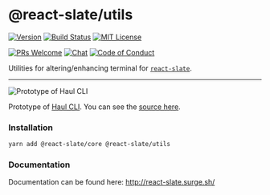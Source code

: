 # @react-slate/utils

[![Version][version-badge]][package]
[![Build Status][build-badge]][build]
[![MIT License][license-badge]][license]

[![PRs Welcome][prs-welcome-badge]][prs-welcome]
[![Chat][chat-badge]][chat]
[![Code of Conduct][coc-badge]][coc]

Utilities for altering/enhancing terminal for [`react-slate`](https://www.npmjs.com/package/react-slate).

---

![Prototype of Haul CLI](https://raw.githubusercontent.com/zamotany/react-slate/master/haul-cli-preview.gif)

Prototype of [Haul CLI](https://github.com/callstack/haul). You can see the [source here](https://github.com/callstack/haul/blob/b5de93c580128a8f5be48c01e4f87211d7e70435/src/server/ui.js#L74-L346).

### Installation

```bash
yarn add @react-slate/core @react-slate/utils
```

### Documentation

Documentation can be found here: http://react-slate.surge.sh/

<!-- badges -->

[build-badge]: https://img.shields.io/circleci/project/github/zamotany/react-slate/master.svg?style=flat-square
[build]: https://circleci.com/gh/zamotany/react-slate
[license-badge]: https://img.shields.io/npm/l/react-slate-utils.svg?style=flat-square
[license]: https://opensource.org/licenses/MIT
[version-badge]: https://img.shields.io/npm/v/react-slate-utils.svg?style=flat-square
[package]: https://www.npmjs.com/package/react-slate-utils
[prs-welcome-badge]: https://img.shields.io/badge/PRs-welcome-brightgreen.svg?style=flat-square
[prs-welcome]: http://makeapullrequest.com
[coc-badge]: https://img.shields.io/badge/code%20of-conduct-ff69b4.svg?style=flat-square
[coc]: https://github.com/zamotany/react-slate/blob/master/CODE_OF_CONDUCT.md
[chat-badge]: https://img.shields.io/badge/chat-discord-brightgreen.svg?style=flat-square&colorB=7289DA&logo=discord
[chat]: https://discord.gg/zwR2Cdh

